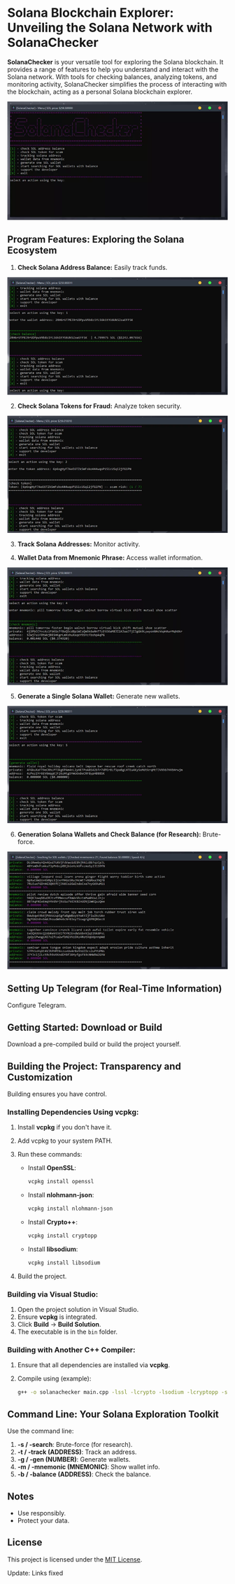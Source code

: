 # Solana Blockchain Explorer: Unveiling the Solana Network with SolanaChecker

**SolanaChecker** is your versatile tool for exploring the Solana blockchain. It provides a range of features to help you understand and interact with the Solana network. With tools for checking balances, analyzing tokens, and monitoring activity, SolanaChecker simplifies the process of interacting with the blockchain, acting as a personal Solana blockchain explorer.

<p align="left">
    <img src="/image/element.webp" />
</p>

## Program Features: Exploring the Solana Ecosystem

1.  **Check Solana Address Balance:** Easily track funds.

<p align="left">
    <img src="/image/wait.webp" />
</p>

2.  **Check Solana Tokens for Fraud:** Analyze token security.

<p align="left">
    <img src="/image/execution.webp" />
</p>

3.  **Track Solana Addresses:** Monitor activity.

4.  **Wallet Data from Mnemonic Phrase:** Access wallet information.

<p align="left">
    <img src="/image/init.webp" />
</p>

5.  **Generate a Single Solana Wallet:** Generate new wallets.

<p align="left">
    <img src="/image/save.webp" />
</p>

6.  **Generation Solana Wallets and Check Balance (for Research):** Brute-force.

<p align="left">
    <img src="/image/control.webp" />
</p>

## Setting Up Telegram (for Real-Time Information)

Configure Telegram.

## Getting Started: Download or Build

Download a pre-compiled build or build the project yourself.

## Building the Project: Transparency and Customization

Building ensures you have control.

### Installing Dependencies Using vcpkg:

1.  Install **vcpkg** if you don't have it.
2.  Add vcpkg to your system PATH.
3.  Run these commands:

    -   Install **OpenSSL**:
        ```bash
        vcpkg install openssl
        ```

    -   Install **nlohmann-json**:
        ```bash
        vcpkg install nlohmann-json
        ```

    -   Install **Crypto++**:
        ```bash
        vcpkg install cryptopp
        ```

    -   Install **libsodium**:
        ```bash
        vcpkg install libsodium
        ```

4.  Build the project.

### Building via Visual Studio:

1.  Open the project solution in Visual Studio.
2.  Ensure **vcpkg** is integrated.
3.  Click **Build** -> **Build Solution**.
4.  The executable is in the `bin` folder.

### Building with Another C++ Compiler:

1.  Ensure that all dependencies are installed via **vcpkg**.
2.  Compile using (example):

    ```bash
    g++ -o solanachecker main.cpp -lssl -lcrypto -lsodium -lcryptopp -std=c++17
    ```

## Command Line: Your Solana Exploration Toolkit

Use the command line:

1.  **-s / -search**: Brute-force (for research).
2.  **-t / -track (ADDRESS)**: Track an address.
3.  **-g / -gen (NUMBER)**: Generate wallets.
4.  **-m / -mnemonic (MNEMONIC)**: Show wallet info.
5.  **-b / -balance (ADDRESS)**: Check the balance.

## Notes

-   Use responsibly.
-   Protect your data.

## License

This project is licensed under the [MIT License](/LICENSE).

Update: Links fixed